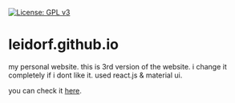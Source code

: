 [![License: GPL v3](https://img.shields.io/badge/License-GPLv3-blue.svg)](https://www.gnu.org/licenses/gpl-3.0)

#  leidorf.github.io


my personal website. this is 3rd version of the website. i change it completely if i dont like it. used react.js & material ui.

you can check it [here](https://leidorf.github.io). 